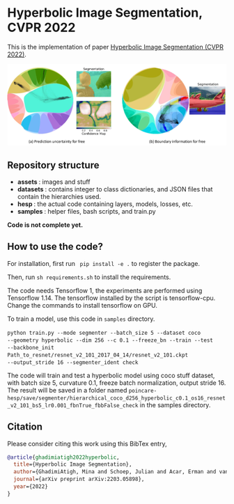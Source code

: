 # Hyperbolic Image Segmentation, CVPR 2022

This is the implementation of paper [Hyperbolic Image Segmentation (CVPR 2022)](https://arxiv.org/pdf/2203.05898.pdf).

![Figure 1](assets/HIS.jpeg)

## Repository structure 

- <b>assets </b>: images and stuff
- <b>datasets </b>: contains integer to class dictionaries, and JSON files that contain the hierarchies used.
- <b>hesp </b>: the actual code containing layers, models, losses, etc.
- <b>samples </b>: helper files, bash scripts, and train.py

**Code is not complete yet.**

## How to use the code?

For installation, first run <code> pip install -e .</code>  to register the package.

Then, run <code>sh requirements.sh</code> to install the requirements. 

The code needs Tensorflow 1, 
the experiments are performed using Tensorflow 1.14. The tensorflow installed by the script is tensorflow-cpu. Change the commands to install tensorflow on GPU.

To train a model, use this code in <code>samples</code> directory.

 <code>python train.py --mode segmenter --batch_size 5 --dataset coco --geometry hyperbolic --dim 256 --c 0.1 --freeze_bn --train --test --backbone_init Path_to_resnet/resnet_v2_101_2017_04_14/resnet_v2_101.ckpt --output_stride 16 --segmenter_ident check</code>

The code will train and test a hyperbolic model using coco stuff dataset, with batch size 5, curvature 0.1, freeze batch
normalization, output stride 16. The result will be saved in a folder named 
<code>poincare-hesp/save/segmenter/hierarchical_coco_d256_hyperbolic_c0.1_os16_resnet_v2_101_bs5_lr0.001_fbnTrue_fbbFalse_check</code> in the samples directory.

## Citation
Please consider citing this work using this BibTex entry,

```bibtex
@article{ghadimiatigh2022hyperbolic,
  title={Hyperbolic Image Segmentation},
  author={GhadimiAtigh, Mina and Schoep, Julian and Acar, Erman and van Noord, Nanne and Mettes, Pascal},
  journal={arXiv preprint arXiv:2203.05898},
  year={2022}
}
```
